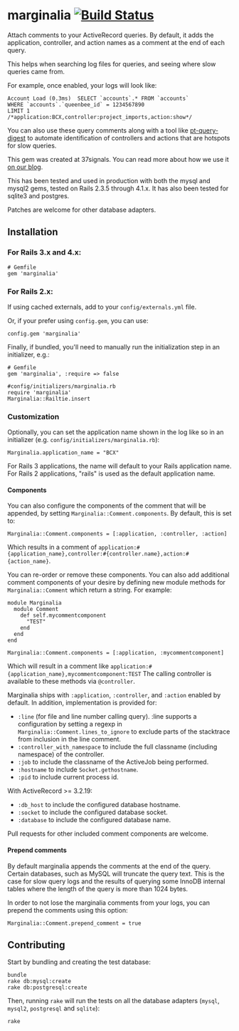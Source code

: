 # marginalia [![Build Status](https://travis-ci.org/basecamp/marginalia.svg?branch=master)](https://travis-ci.org/basecamp/marginalia)

Attach comments to your ActiveRecord queries. By default, it adds the application, controller, and action names as a
comment at the end of each query.

This helps when searching log files for queries, and seeing where slow queries came from.

For example, once enabled, your logs will look like:

    Account Load (0.3ms)  SELECT `accounts`.* FROM `accounts` 
    WHERE `accounts`.`queenbee_id` = 1234567890 
    LIMIT 1 
    /*application:BCX,controller:project_imports,action:show*/

You can also use these query comments along with a tool like [pt-query-digest](http://www.percona.com/doc/percona-toolkit/2.1/pt-query-digest.html#query-reviews) 
to automate identification of controllers and actions that are hotspots for slow queries.

This gem was created at 37signals. You can read more about how we use it [on
our blog](http://37signals.com/svn/posts/3130-tech-note-mysql-query-comments-in-rails).

This has been tested and used in production with both the mysql and mysql2 gems, 
tested on Rails 2.3.5 through 4.1.x. It has also been tested for sqlite3 and postgres.

Patches are welcome for other database adapters. 

## Installation

### For Rails 3.x and 4.x:

    # Gemfile
    gem 'marginalia'

### For Rails 2.x:

If using cached externals, add to your `config/externals.yml` file.

Or, if your prefer using `config.gem`, you can use:

    config.gem 'marginalia'

Finally, if bundled, you'll need to manually run the initialization step in an
initializer, e.g.:
    
    # Gemfile
    gem 'marginalia', :require => false

    #config/initializers/marginalia.rb
    require 'marginalia'
    Marginalia::Railtie.insert

### Customization
Optionally, you can set the application name shown in the log like so in an initializer (e.g. `config/initializers/marginalia.rb`):

    Marginalia.application_name = "BCX"

For Rails 3 applications, the name will default to your Rails application name.
For Rails 2 applications, "rails" is used as the default application name.

#### Components

You can also configure the components of the comment that will be appended,
by setting `Marginalia::Comment.components`. By default, this is set to:

    Marginalia::Comment.components = [:application, :controller, :action]

Which results in a comment of
`application:#{application_name},controller:#{controller.name},action:#{action_name}`.

You can re-order or remove these components. You can also add additional
comment components of your desire by defining new module methods for
`Marginalia::Comment` which return a string. For example:

    module Marginalia
      module Comment
        def self.mycommentcomponent
          "TEST"
        end
      end
    end

    Marginalia::Comment.components = [:application, :mycommentcomponent]

Which will result in a comment like
`application:#{application_name},mycommentcomponent:TEST`
The calling controller is available to these methods via `@controller`.

Marginalia ships with `:application`, `:controller`, and `:action` enabled by
default. In addition, implementation is provided for:
  * `:line` (for file and line number calling query). :line supports
    a configuration by setting a regexp in `Marginalia::Comment.lines_to_ignore`
    to exclude parts of the stacktrace from inclusion in the line comment.
  * `:controller_with_namespace` to include the full classname (including namespace)
    of the controller.
  * `:job` to include the classname of the ActiveJob being performed.
  * `:hostname` to include ```Socket.gethostname```.
  * `:pid` to include current process id. 

With ActiveRecord >= 3.2.19:
  * `:db_host` to include the configured database hostname.
  * `:socket` to include the configured database socket.
  * `:database` to include the configured database name.

Pull requests for other included comment components are welcome.

#### Prepend comments

By default marginalia appends the comments at the end of the query. Certain databases, such as MySQL will truncate
the query text. This is the case for slow query logs and the results of querying some InnoDB internal tables where the
length of the query is more than 1024 bytes.

In order to not lose the marginalia comments from your logs, you can prepend the comments using this option:

    Marginalia::Comment.prepend_comment = true

## Contributing

Start by bundling and creating the test database:

    bundle
    rake db:mysql:create
    rake db:postgresql:create

Then, running `rake` will run the tests on all the database adapters (`mysql`, `mysql2`, `postgresql` and `sqlite`):

    rake

